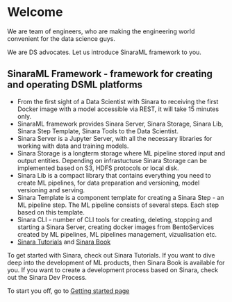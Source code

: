 # Welcome
We are team of engineers, who are making the engineering world convenient for the data science guys.

We are DS advocates. Let us introduce SinaraML framework to you.

## SinaraML Framework - framework for creating and operating DSML platforms
- From the first sight of a Data Scientist with Sinara to receiving the first Docker image with a model accessible via REST, it will take 15 minutes only.
- SinaraML framework provides Sinara Server, Sinara Storage, Sinara Lib, Sinara Step Template, Sinara Tools to the Data Scientist.
- Sinara Server is a Jupyter Server, with all the necessary libraries for working with data and training models.
- Sinara Storage is a longterm storage where ML pipeline stored input and output entities. Depending on infrastuctuse Sinara Storage can be implemented based on S3, HDFS protocols or local disk.
- Sinara Lib is a compact library that contains everything you need to create ML pipelines, for data preparation and versioning, model versioning and serving.
- Sinara Template is a component template for creating a Sinara Step - an ML pipeline step. The ML pipeline consists of several steps. Each step based on this template.
- Sinara CLI - number of CLI tools for creating, deleting, stopping and starting a Sinara Server, creating docker images from BentoServices created by ML pipelines, ML pipelines management, vizualisation etc.
- [Sinara Tutorials](https://github.com/4-DS/sinara-tutorials/wiki/Getting-started) and [Sinara Book](https://sinara-definitive-guide.readthedocs.io/en/latest/)

To get started with Sinara, check out Sinara Tutorials. If you want to dive deep into the development of ML products, then Sinara Book is available for you. If you want to create a development process based on Sinara, check out the Sinara Dev Process.

To start you off, go to [Getting started page](https://github.com/4-DS/sinara-tutorials/wiki/Getting-started)
